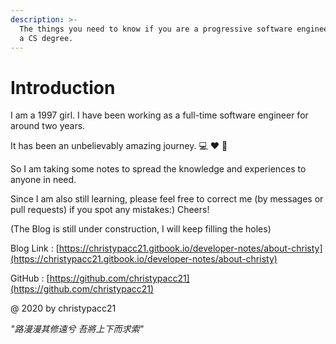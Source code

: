 ```yaml
---
description: >-
  The things you need to know if you are a progressive software engineer without
  a CS degree.
---
```


# Introduction

I am a 1997 girl. I have been working as a full-time software engineer for around two years.

It has been an unbelievably amazing journey. 💻 ❤️ 🐫

So I am taking some notes to spread the knowledge and experiences to anyone in need.

Since I am also still learning, please feel free to correct me \(by messages or pull requests\) if you spot any mistakes:\) Cheers!

\(The Blog is still under construction, I will keep filling the holes\)

Blog Link : [https://christypacc21.gitbook.io/developer-notes/about-christy](https://christypacc21.gitbook.io/developer-notes/about-christy)

GitHub : [https://github.com/christypacc21](https://github.com/christypacc21)



@ 2020 by christypacc21

_"路漫漫其修遠兮 吾將上下而求索"_ 

